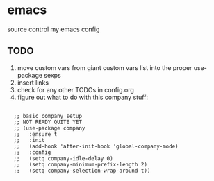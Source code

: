 # emacs
source control my emacs config


## TODO
1. move custom vars from giant custom vars list into the proper use-package sexps
1. insert links
1. check for any other TODOs in config.org
1. figure out what to do with this company stuff:
```

  ;; basic company setup
  ;; NOT READY QUITE YET
  ;; (use-package company
  ;;   :ensure t
  ;;   :init
  ;;   (add-hook 'after-init-hook 'global-company-mode)
  ;;   :config
  ;;   (setq company-idle-delay 0)
  ;;   (setq company-minimum-prefix-length 2)
  ;;   (setq company-selection-wrap-around t))
```
